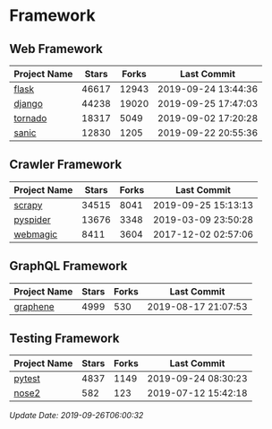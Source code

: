 # Framework

## Web Framework

| Project Name | Stars | Forks | Last Commit |
| ------------ | ----- | ----- | ----------- |
| [flask](https://github.com/pallets/flask) | 46617 | 12943 | 2019-09-24 13:44:36 |
| [django](https://github.com/django/django) | 44238 | 19020 | 2019-09-25 17:47:03 |
| [tornado](https://github.com/tornadoweb/tornado) | 18317 | 5049 | 2019-09-02 17:20:28 |
| [sanic](https://github.com/huge-success/sanic) | 12830 | 1205 | 2019-09-22 20:55:36 |

## Crawler Framework

| Project Name | Stars | Forks | Last Commit |
| ------------ | ----- | ----- | ----------- |
| [scrapy](https://github.com/scrapy/scrapy) | 34515 | 8041 | 2019-09-25 15:13:13 |
| [pyspider](https://github.com/binux/pyspider) | 13676 | 3348 | 2019-03-09 23:50:28 |
| [webmagic](https://github.com/code4craft/webmagic) | 8411 | 3604 | 2017-12-02 02:57:06 |

## GraphQL Framework

| Project Name | Stars | Forks | Last Commit |
| ------------ | ----- | ----- | ----------- |
| [graphene](https://github.com/graphql-python/graphene) | 4999 | 530 | 2019-08-17 21:07:53 |

## Testing Framework

| Project Name | Stars | Forks | Last Commit |
| ------------ | ----- | ----- | ----------- |
| [pytest](https://github.com/pytest-dev/pytest) | 4837 | 1149 | 2019-09-24 08:30:23 |
| [nose2](https://github.com/nose-devs/nose2) | 582 | 123 | 2019-07-12 15:42:18 |

*Update Date: 2019-09-26T06:00:32*
